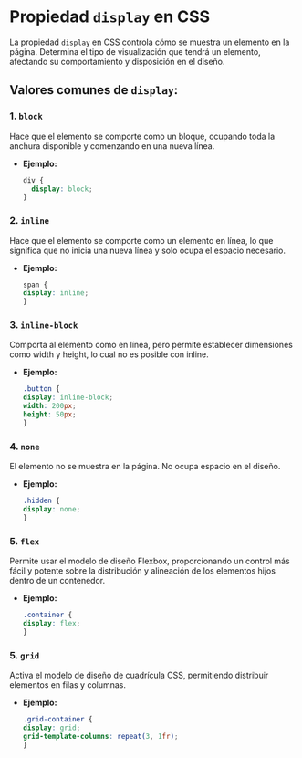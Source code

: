 # **Propiedad `display` en CSS**

La propiedad `display` en CSS controla cómo se muestra un elemento en la página. Determina el tipo de visualización que tendrá un elemento, afectando su comportamiento y disposición en el diseño.

## **Valores comunes de `display`:**

### **1. `block`**
Hace que el elemento se comporte como un bloque, ocupando toda la anchura disponible y comenzando en una nueva línea.

- **Ejemplo:**
  ```css
  div {
    display: block;
  }
  ```



### **2. `inline`**
Hace que el elemento se comporte como un elemento en línea, lo que significa que no inicia una nueva línea y solo ocupa el espacio necesario.

- **Ejemplo:**
  ```css
  span {
  display: inline;
  }
  ```



### **3. `inline-block`**
Comporta al elemento como en línea, pero permite establecer dimensiones como width y height, lo cual no es posible con inline.

- **Ejemplo:**
  ```css
  .button {
  display: inline-block;
  width: 200px;
  height: 50px;
  }
  ```



### **4. `none`**
El elemento no se muestra en la página. No ocupa espacio en el diseño.

- **Ejemplo:**
  ```css
  .hidden {
  display: none;
  }
  ```



### **5. `flex`**
Permite usar el modelo de diseño Flexbox, proporcionando un control más fácil y potente sobre la distribución y alineación de los elementos hijos dentro de un contenedor.

- **Ejemplo:**
  ```css
  .container {
  display: flex;
  }
  ```



### **5. `grid`**
Activa el modelo de diseño de cuadrícula CSS, permitiendo distribuir elementos en filas y columnas.

- **Ejemplo:**
  ```css
  .grid-container {
  display: grid;
  grid-template-columns: repeat(3, 1fr);
  }
  ```